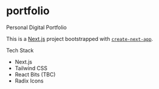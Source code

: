 # portfolio
Personal Digital Portfolio

This is a [Next.js](https://nextjs.org) project bootstrapped with [`create-next-app`](https://github.com/vercel/next.js/tree/canary/packages/create-next-app).

Tech Stack
- Next.js
- Tailwind CSS
- React Bits (TBC)
- Radix Icons